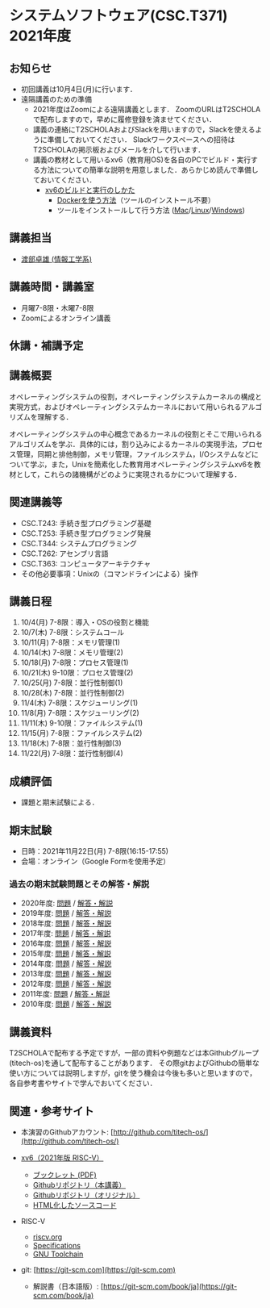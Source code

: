 # システムソフトウェア(CSC.T371) 2021年度

## お知らせ
* 初回講義は10月4日(月)に行います．
* 遠隔講義のための準備
  - 2021年度はZoomによる遠隔講義とします．
  ZoomのURLはT2SCHOLAで配布しますので，早めに履修登録を済ませてください．
  - 講義の連絡にT2SCHOLAおよびSlackを用いますので，Slackを使えるように準備しておいてください．
  Slackワークスペースへの招待はT2SCHOLAの掲示板およびメールを介して行います．
  - 講義の教材として用いるxv6（教育用OS)を各自のPCでビルド・実行する方法についての簡単な説明を用意しました．あらかじめ読んで準備しておいてください．
    * [xv6のビルドと実行のしかた](xv6.html)
      - [Dockerを使う方法](xv6-docker.html)（ツールのインストール不要）
      - ツールをインストールして行う方法 ([Mac](xv6-mac.html)/[Linux](xv6-linux.html)/[Windows](xv6-windows.html))

## 講義担当
* [渡部卓雄 (情報工学系)](http://www.psg.c.titech.ac.jp/~takuo/)

## 講義時間・講義室
* 月曜7-8限・木曜7-8限
* Zoomによるオンライン講義

## 休講・補講予定

## 講義概要
オペレーティングシステムの役割，オペレーティングシステムカーネルの構成と実現方式，およびオペレーティングシステムカーネルにおいて用いられるアルゴリズムを理解する．

オペレーティングシステムの中心概念であるカーネルの役割とそこで用いられるアルゴリズムを学ぶ．具体的には，割り込みによるカーネルの実現手法，プロセス管理，同期と排他制御，メモリ管理，ファイルシステム，I/Oシステムなどについて学ぶ，また，Unixを簡素化した教育用オペレーティングシステムxv6を教材として，これらの諸機構がどのように実現されるかについて理解する．

## 関連講義等
* CSC.T243: 手続き型プログラミング基礎
* CSC.T253: 手続き型プログラミング発展
* CSC.T344: システムプログラミング
* CSC.T262: アセンブリ言語
* CSC.T363: コンピュータアーキテクチャ
* その他必要事項：Unixの（コマンドラインによる）操作

## 講義日程
1. 10/4(月) 7-8限：導入・OSの役割と機能
2. 10/7(木) 7-8限：システムコール
3. 10/11(月) 7-8限：メモリ管理(1)
4. 10/14(木) 7-8限：メモリ管理(2)
5. 10/18(月) 7-8限：プロセス管理(1)
6. 10/21(木) 9-10限：プロセス管理(2)
7. 10/25(月) 7-8限：並行性制御(1)
8. 10/28(木) 7-8限：並行性制御(2)
9. 11/4(木) 7-8限：スケジューリング(1)
10. 11/8(月) 7-8限：スケジューリング(2)
11. 11/11(木) 9-10限：ファイルシステム(1)
12. 11/15(月) 7-8限：ファイルシステム(2)
13. 11/18(木) 7-8限：並行性制御(3)
14. 11/22(月) 7-8限：並行性制御(4)

## 成績評価
* 課題と期末試験による．

## 期末試験
* 日時：2021年11月22日(月) 7-8限(16:15-17:55)
* 会場：オンライン（Google Formを使用予定）

### 過去の期末試験問題とその解答・解説
* 2020年度: [問題](ex/2020.pdf) / [解答・解説](ex/2020a.pdf)
* 2019年度: [問題](ex/2019.pdf) / [解答・解説](ex/2019a.pdf)
* 2018年度: [問題](ex/2018.pdf) / [解答・解説](ex/2018a.pdf)
* 2017年度: [問題](ex/2017.pdf) / [解答・解説](ex/2017a.pdf)
* 2016年度: [問題](ex/2016.pdf) / [解答・解説](ex/2016a.pdf)
* 2015年度: [問題](ex/2015.pdf) / [解答・解説](ex/2015a.pdf)
* 2014年度: [問題](ex/2014.pdf) / [解答・解説](ex/2014a.pdf)
* 2013年度: [問題](ex/2013.pdf) / [解答・解説](ex/2013a.pdf)
* 2012年度: [問題](ex/2012.pdf) / [解答・解説](ex/2012a.pdf)
* 2011年度: [問題](ex/2011.pdf) / [解答・解説](ex/2011a.pdf)
* 2010年度: [問題](ex/2010.pdf) / [解答・解説](ex/2010a.pdf)

## 講義資料
T2SCHOLAで配布する予定ですが，一部の資料や例題などは本Githubグループ(titech-os)を通して配布することがあります．
その際gitおよびGithubの簡単な使い方については説明しますが，gitを使う機会は今後も多いと思いますので，各自参考書やサイトで学んでおいてください．

## 関連・参考サイト
* 本演習のGithubアカウント: [http://github.com/titech-os/](http://github.com/titech-os/)

* [xv6（2021年版 RISC-V）](https://pdos.csail.mit.edu/6.828/2021/xv6.html)
  - [ブックレット (PDF)](https://pdos.csail.mit.edu/6.828/2021/xv6/book-riscv-rev2.pdf)
  - [Githubリポジトリ（本講義）](https://github.com/titech-os/xv6-riscv/)
  - [Githubリポジトリ（オリジナル）](https://github.com/mit-pdos/xv6-riscv/)
  - [HTML化したソースコード](https://titech-os.github.io/xv6-riscv-html/)
* RISC-V
  - [riscv.org](https://riscv.org)
  - [Specifications](https://riscv.org/specifications/)
  - [GNU Toolchain](https://github.com/riscv/riscv-gnu-toolchain)
* git: [https://git-scm.com](https://git-scm.com)
  - 解説書（日本語版）: [https://git-scm.com/book/ja](https://git-scm.com/book/ja)
